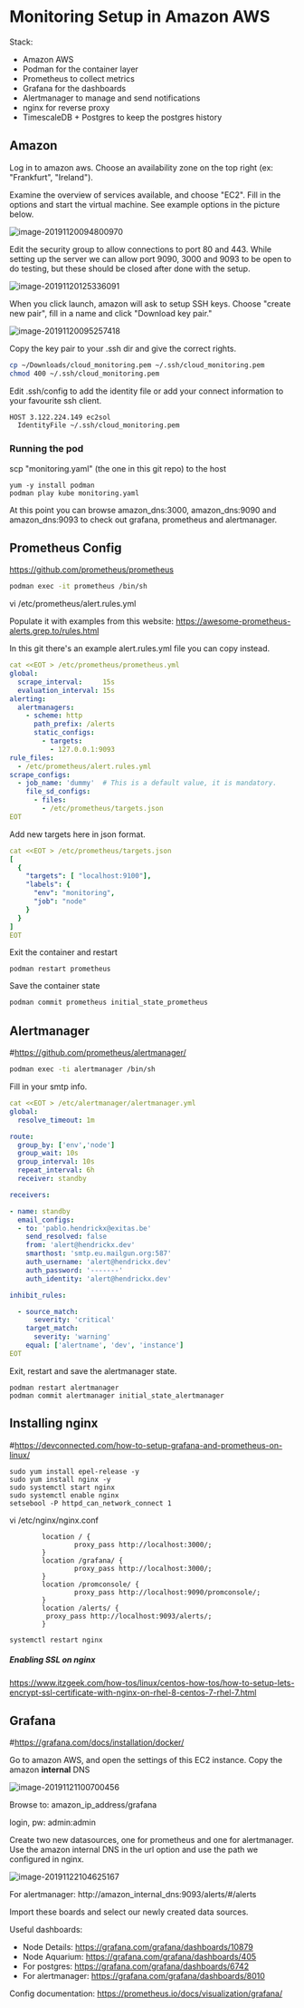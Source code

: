 # Monitoring Setup in Amazon AWS 

Stack:

- Amazon AWS
- Podman for the container layer
- Prometheus  to collect metrics
- Grafana for the dashboards
- Alertmanager to manage and send notifications
- nginx for reverse proxy
- TimescaleDB + Postgres to keep the postgres history 



## Amazon

Log in to amazon aws. Choose an availability zone on the top right (ex: "Frankfurt", "Ireland").

Examine the overview of services available, and choose "EC2". Fill in the options and start the virtual machine. See example options in the picture below.



![image-20191120094800970](images/pic1.png)

Edit the security group to allow connections to port 80 and 443. While setting up the server we can allow port 9090, 3000 and 9093 to be open to do testing, but these should be closed after done with the setup.

![image-20191120125336091](images/pic2.png)



When you click launch, amazon will ask to setup SSH keys. Choose "create new pair", fill in a name and click "Download key pair."

![image-20191120095257418](images/pic3.png)

Copy the key pair to your .ssh dir and give the correct rights.

```bash
cp ~/Downloads/cloud_monitoring.pem ~/.ssh/cloud_monitoring.pem
chmod 400 ~/.ssh/cloud_monitoring.pem
```

Edit .ssh/config   to add the identity file or add your connect information to your favourite ssh client.

```bash
HOST 3.122.224.149 ec2sol
  IdentityFile ~/.ssh/cloud_monitoring.pem
```



### Running the pod

scp "monitoring.yaml" (the one in this git repo) to the host

```
yum -y install podman
podman play kube monitoring.yaml
```

At this point you can browse amazon_dns:3000, amazon_dns:9090 and amazon_dns:9093 to check out grafana, prometheus and alertmanager.

## Prometheus Config

https://github.com/prometheus/prometheus

```bash
podman exec -it prometheus /bin/sh
```

vi /etc/prometheus/alert.rules.yml

Populate it with examples from this website: https://awesome-prometheus-alerts.grep.to/rules.html

In this git there's an example alert.rules.yml file you can copy instead.

```yaml
cat <<EOT > /etc/prometheus/prometheus.yml
global:           
  scrape_interval:     15s 
  evaluation_interval: 15s                                                                            
alerting:                                             
  alertmanagers:
    - scheme: http                                                 
      path_prefix: /alerts                                                                 
      static_configs:                                                                    
        - targets:                                                                         
          - 127.0.0.1:9093                                                                     
rule_files:                                                                               
  - /etc/prometheus/alert.rules.yml                                                       
scrape_configs:                                                    
  - job_name: 'dummy'  # This is a default value, it is mandatory. 
    file_sd_configs:                                               
      - files:                                                     
        - /etc/prometheus/targets.json
EOT
```

Add new targets here in json format.

```yaml
cat <<EOT > /etc/prometheus/targets.json
[
  {
    "targets": [ "localhost:9100"],
    "labels": {
      "env": "monitoring",
      "job": "node"
    }
  }
]
EOT
```

Exit the container and restart

```
podman restart prometheus
```

Save the container state

```bash
podman commit prometheus initial_state_prometheus
```



## Alertmanager

#https://github.com/prometheus/alertmanager/

```bash
podman exec -ti alertmanager /bin/sh
```

Fill in your smtp info. 

```yaml
cat <<EOT > /etc/alertmanager/alertmanager.yml
global:
  resolve_timeout: 1m

route:
  group_by: ['env','node']
  group_wait: 10s
  group_interval: 10s
  repeat_interval: 6h
  receiver: standby

receivers:

- name: standby
  email_configs:
  - to: 'pablo.hendrickx@exitas.be'
    send_resolved: false
    from: 'alert@hendrickx.dev'
    smarthost: 'smtp.eu.mailgun.org:587'
    auth_username: 'alert@hendrickx.dev'
    auth_password: '-------'
    auth_identity: 'alert@hendrickx.dev'

inhibit_rules:

  - source_match:
      severity: 'critical'
    target_match:
      severity: 'warning'
    equal: ['alertname', 'dev', 'instance']
EOT
```

Exit, restart and save the alertmanager state.

```
podman restart alertmanager
podman commit alertmanager initial_state_alertmanager
```



## Installing nginx

#https://devconnected.com/how-to-setup-grafana-and-prometheus-on-linux/

```
sudo yum install epel-release -y
sudo yum install nginx -y
sudo systemctl start nginx
sudo systemctl enable nginx
setsebool -P httpd_can_network_connect 1
```

vi /etc/nginx/nginx.conf

```
        location / {
                proxy_pass http://localhost:3000/;
        }
        location /grafana/ {
                proxy_pass http://localhost:3000/;
        }
        location /promconsole/ {
                proxy_pass http://localhost:9090/promconsole/;
        }
        location /alerts/ {
         proxy_pass http://localhost:9093/alerts/;
        }
```

```
systemctl restart nginx
```



##### Enabling SSL on nginx

https://www.itzgeek.com/how-tos/linux/centos-how-tos/how-to-setup-lets-encrypt-ssl-certificate-with-nginx-on-rhel-8-centos-7-rhel-7.html



## Grafana

#https://grafana.com/docs/installation/docker/

Go to amazon AWS, and open the settings of this EC2 instance. Copy the amazon **internal** DNS 

![image-20191121100700456](images/pic4.png)

Browse to: amazon_ip_address/grafana

login,  pw: admin:admin

Create two new datasources, one for prometheus and one for alertmanager. Use the amazon internal DNS in the url option and use the path we configured in nginx.

![image-20191122104625167](images/pic5.png)

For alertmanager: http://amazon_internal_dns:9093/alerts/#/alerts

Import these boards and select our newly created data sources.

Useful dashboards:

- Node Details: https://grafana.com/grafana/dashboards/10879
- Node Aquarium: https://grafana.com/grafana/dashboards/405
- For postgres: https://grafana.com/grafana/dashboards/6742
- For alertmanager: https://grafana.com/grafana/dashboards/8010





Config documentation: https://prometheus.io/docs/visualization/grafana/